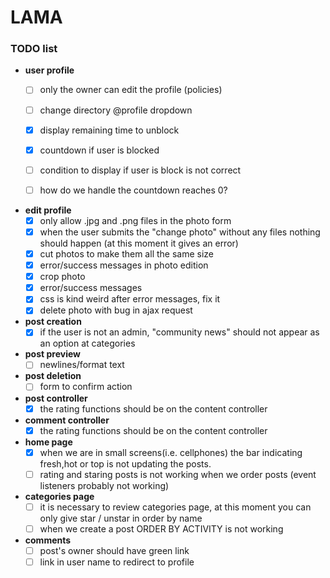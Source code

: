 # LAMA
### TODO list

* **user profile**
    - [ ] only the owner can edit the profile (policies)
    - [ ] change directory @profile dropdown

    - [x] display remaining time to unblock
    - [x] countdown if user is blocked
    - [ ] condition to display if user is block is not correct
    - [ ] how do we handle the countdown reaches 0?


* **edit profile**
    - [x] only allow .jpg and .png files in the photo form
    - [x] when the user submits the "change photo" without any files nothing should happen (at this moment it gives an error)
    - [x] cut photos to make them all the same size
    - [x] error/success messages in photo edition
    - [x] crop photo
    - [x] error/success messages
    - [x] css is kind weird after error messages, fix it
    - [x] delete photo with bug in ajax request
    
* **post creation**
    - [x] if the user is not an admin, "community news" should not appear as an option at categories
* **post preview**
    - [ ] newlines/format text
* **post deletion**
    - [ ] form to confirm action
* **post controller**
    - [x] the rating functions should be on the content controller
* **comment controller**
    - [x] the rating functions should be on the content controller

* **home page**
    - [x] when we are in small screens(i.e. cellphones) the bar indicating fresh,hot or top is not updating the posts.
    - [ ] rating and staring posts is not working when we order posts (event listeners probably not working)
* **categories page**
    - [ ] it is necessary to review categories page, at this moment you can only give star / unstar in order by name
    - [ ] when we create a post ORDER BY ACTIVITY is not working 
* **comments**
    - [ ] post's owner should have green link
    - [ ] link in user name to redirect to profile
